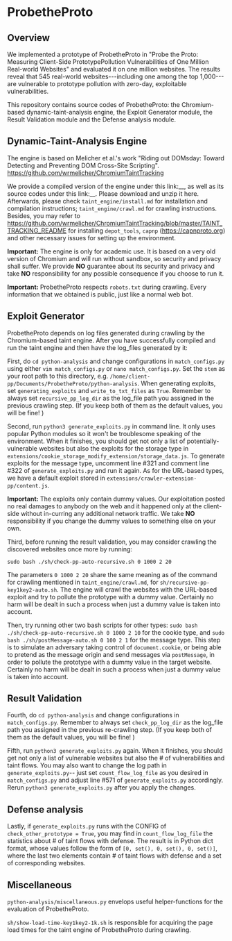 # ProbetheProto
## Overview
We implemented a prototype of ProbetheProto in "Probe the Proto: Measuring Client-Side PrototypePollution Vulnerabilities of One Million Real-world Websites" and evaluated it on one million websites. The results reveal that 545 real-world websites---including one among the top 1,000---are vulnerable to prototype pollution with zero-day, exploitable vulnerabilities. 

This repository contains source codes of ProbetheProto: the Chromium-based dynamic-taint-analysis engine, the Exploit Generator module, the Result Validation module and the Defense analysis module. 

## Dynamic-Taint-Analysis Engine
The engine is based on Melicher et al.'s work "Riding out DOMsday: Toward Detecting and Preventing DOM Cross-Site Scripting".  https://github.com/wrmelicher/ChromiumTaintTracking

We provide a compiled version of the engine under this link:\_\_, as well as its source codes under this link:\_\_. Please download and unzip it here. 
Afterwards, please check ```taint_engine/install.md``` for installation and compilation instructions; ```taint_engine/crawl.md``` for crawling instructions. Besides, you may refer to https://github.com/wrmelicher/ChromiumTaintTracking/blob/master/TAINT_TRACKING_README for installing ```depot_tools```, ```capnp``` (https://capnproto.org) and other necessary issues for setting up the environment. 

**Important:** The engine is only for academic use. It is based on a very old version of Chromium and will run without sandbox, so security and privacy shall suffer. We provide **NO** guarantee about its security and privacy and take **NO** responsibility for any possible consequence if you choose to run it.  

**Important:** ProbetheProto respects ```robots.txt``` during crawling. Every information that we obtained is public, just like a normal web bot. 

## Exploit Generator
ProbetheProto depends on log files generated during crawling by the Chromium-based taint engine. After you have successfully compiled and run the taint engine and then have the log_files generated by it: 

First, do ```cd python-analysis``` and change configurations in ```match_configs.py``` using either ```vim match_configs.py``` or ```nano match_configs.py```. Set the ```stem``` as your root path to this directory, e.g. ```/home/client-pp/Documents/ProbetheProto/python-analysis```. When generating exploits, set ```generating_exploits``` and ```write_to_txt_files``` as ```True```. Remember to always set ```recursive_pp_log_dir``` as the log_file path you assigned in the previous crawling step. (If you keep both of them as the default values, you will be fine! )

Second, run ```python3 generate_exploits.py``` in command line. It only uses popular Python modules so it won't be troublesome speaking of the environment. When it finishes, you should get not only a list of potentially-vulnerable websites but also the exploits for the storage type in ```extensions/cookie_storage_modify_extension/storage_data.js```. To generate exploits for the message type, uncomment line \#321 and comment line \#322 of ```generate_exploits.py``` and run it again. As for the URL-based types, we have a default exploit stored in ```extensions/crawler-extension-pp/content.js```. 

**Important:** The exploits only contain dummy values. Our exploitation posted no real damages to anybody on the web and it happened only at the client-side without in-curring any additional network traffic. We take **NO** responsibility if you change the dummy values to something else on your own. 

Third, before running the result validation, you may consider crawling the discovered websites once more by running:

```sudo bash ./sh/check-pp-auto-recursive.sh 0 1000 2 20```

The parameters ```0 1000 2 20``` share the same meaning as of the command for crawling mentioned in ```taint_engine/crawl.md```, for ```sh/recursive-pp-key1key2-auto.sh```. The engine will crawl the websites with the URL-based exploit and try to pollute the prototype with a dummy value. Certainly no harm will be dealt in such a process when just a dummy value is taken into account. 

Then, try running other two bash scripts for other types: ```sudo bash ./sh/check-pp-auto-recursive.sh 0 1000 2 10``` for the cookie type, and ```sudo bash ./sh/postMessage-auto.sh 0 100 2 1``` for the message type. This step is to simulate an adversary taking control of ```document.cookie```, or being able to pretend as the message origin and send messages via ```postMessage```, in order to pollute the prototype with a dummy value in the target website. Certainly no harm will be dealt in such a process when just a dummy value is taken into account.

## Result Validation
Fourth, do ```cd python-analysis``` and change configurations in ```match_configs.py```. Remember to always set ```check_pp_log_dir``` as the log_file path you assigned in the previous re-crawling step. (If you keep both of them as the default values, you will be fine! )

Fifth, run ```python3 generate_exploits.py``` again. When it finishes, you should get not only a list of vulnerable websites but also the # of vulnerabilities and taint flows. You may also want to change the log path in  ```generate_exploits.py```-- just set ```count_flow_log_file``` as you desired in ```match_configs.py``` and adjust line \#571 of ```generate_exploits.py``` accordingly. Rerun ```python3 generate_exploits.py``` after you apply the changes. 

## Defense analysis
Lastly, if ```generate_exploits.py``` runs with the CONFIG of ```check_other_prototype = True```, you may find in ```count_flow_log_file``` the statistics about \# of taint flows with defense. The result is in Python dict format, whose values follow the form of ```[0, set(), 0, set(), 0, set()]```, where the last two elements contain \# of taint flows with defense and a set of corresponding websites. 

## Miscellaneous
```python-analysis/miscellaneous.py``` envelops useful helper-functions for the evaluation of ProbetheProto. 

```sh/show-load-time-key1key2-1k.sh``` is responsible for acquiring the page load times for the taint engine of ProbetheProto during crawling. 
